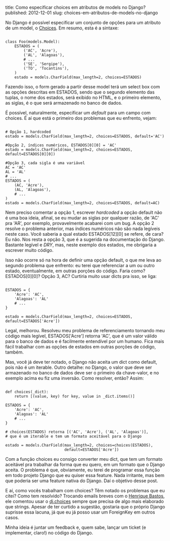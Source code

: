title: Como especificar choices em atributos de models no Django?
published: 2012-12-01
slug: choices-em-atributos-de-models-no-django

No Django é possível especificar um conjunto de opções para um atributo de um
model, o [Choices](https://docs.djangoproject.com/en/1.4/ref/models/fields/#choices).
Em resumo, esta é a sintaxe:

<pre><code class="Python">
class Foo(models.Model):
    ESTADOS = (
        ('AC', 'Acre'),
        ('AL', 'Alagoas'),
        # ...
        ('SE', 'Sergipe'),
        ('TO', 'Tocantins'),
    )
    estado = models.CharField(max_length=2, choices=ESTADOS)
</code></pre>

Fazendo isso, o form gerado a partir desse model terá um select box com
as opções descritas em ESTADOS, sendo que o segundo elemento das tuplas,
o nome dos estados, será exibido no HTML, e o primeiro elemento, as siglas,
é o que será armazenado no banco de dados.

É possível, naturalmente, especificar um *default* para um campo com
choices. É aí que está o primeiro dos problemas que eu enfrento, vejam:

<pre><code class="Python">
# Opção 1, hardcoded
estado = models.CharField(max_length=2, choices=ESTADOS, default='AC')

#Opção 2, índices numéricos, ESTADOS[0][0] = 'AC'
estado = models.CharField(max_length=2, choices=ESTADOS, default=ESTADOS[0][0])

#Opção 3, cada sigla é uma variável
AC = 'AC'
AL = 'AL'
# ...
ESTADOS = (
    (AC, 'Acre'),
    (AL, 'Alagoas'),
    # ...
)
estado = models.CharField(max_length=2, choices=ESTADOS, default=AC)
</code></pre>

Nem preciso comentar a opção 1, escrever *hardcoded* a opção default não é
uma boa ideia, afinal, se eu mudar as siglas por qualquer razão, de 'AC' pra
'AR', por exemplo, provavelmente acabarei com um bug. A opção 2 resolve o problema
 anterior, mas índices numéricos não são nada legíveis
neste caso. Você saberia a qual estado ESTADOS[12][0] se refere, de cara? Eu não.
Nos resta a opção 3, que é a sugerida na documentação do Django. Bastante legível
e *DRY*, mas, neste exemplo dos estados, me obrigaria a escrever muito código.

Isso não ocorre só na hora de definir uma opção default, o que me leva
ao segundo problema que enfrento: eu terei
que referenciar a um ou outro estado, eventualmente, em outras porções do código.
Faria como? ESTADOS[0][0]? Opção 3, AC? Curtiria muito usar dicts pra isso, se
liga:

<pre><code class="Python">
ESTADOS = {
    'Acre': 'AC',
    'Alagoas': 'AL'
    # ...
}

estado = models.CharField(max_length=2, choices=ESTADOS, default=ESTADOS['Acre'])
</code></pre>

Legal, melhorou. Resolveu meu problema de referenciamento tornando meu código
mais legível, ESTADOS['Acre'] retorna 'AC', que é um valor válido para o banco
de dados e é facilmente entendível por um humano. Fica mais fácil trabalhar
com as opções de estados em outras porções de código, também.

Mas, você já deve ter notado, o Django não aceita um dict como default, pois
não é um iterable. Outro detalhe: no Django, o valor que deve ser armazenado
no banco de dados deve ser o primeiro da chave-valor, e no exemplo acima eu
fiz uma inversão. Como resolver, então? Assim:

<pre><code class="Python">
def choices(_dict):
    return [(value, key) for key, value in _dict.items()]

ESTADOS = {
    'Acre': 'AC',
    'Alagoas': 'AL'
    # ...
}

# choices(ESTADOS) retorna [('AC', 'Acre'), ('AL', 'Alagoas')],
# que é um iterable e tem um formato aceitável para o Django

estado = models.CharField(max_length=2, choices=choices(ESTADOS),
                          default=ESTADOS['Acre'])
</code></pre>

Com a função choices eu consigo converter meu dict, que tem um formato aceitável
pra trabalhar da forma que eu quero, em um formato que o Django aceita. O problema
é que, obviamente, eu terei de programar essa função em todo projeto Django
que eu quiser essa feature. Nada irritante, mas bem que poderia ser uma feature
nativa do Django. Daí o objetivo desse post.

E aí, como vocês trabalham com choices? Têm notado os problemas que eu citei?
Como tem resolvido? Trocando emails breves com o
[Henrique Bastos](http://henriquebastos.net/), ele comentou usar o
[dj.choices](https://github.com/ambv/dj.choices) sempre que precisa de algo
mais elaborado que strings. Apesar de ter curtido a sugestão, gostaria que o
próprio Django suprisse essa lacuna, já que eu já posso usar um ForeignKey
em outros casos.

Minha ideia é juntar um feedback e, quem sabe, lançar um ticket (e implementar,
claro!) no código do Django.
